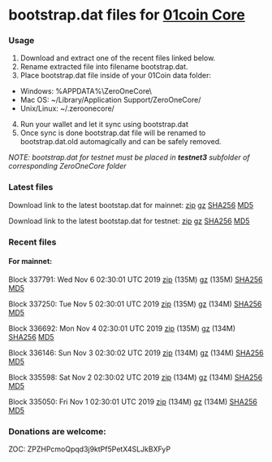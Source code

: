 # bootstrap.dat files for [01coin Core](https://01coin.io)

### Usage

1. Download and extract one of the recent files linked below.
2. Rename extracted file into filename bootstrap.dat.
3. Place bootstrap.dat file inside of your 01Coin data folder:
 - Windows: %APPDATA%\ZeroOneCore\
 - Mac OS: ~/Library/Application Support/ZeroOneCore/
 - Unix/Linux: ~/.zeroonecore/
4. Run your wallet and let it sync using bootstrap.dat
5. Once sync is done bootstrap.dat file will be renamed to bootstrap.dat.old automagically and can be safely removed.

_NOTE: bootstrap.dat for testnet must be placed in **testnet3** subfolder of corresponding ZeroOneCore folder_

### Latest files
Download link to the latest bootstap.dat for mainnet: [zip](https://files.01coin.io/mainnet/bootstrap.dat.zip) [gz](https://files.01coin.io/mainnet/bootstrap.dat.tar.gz) [SHA256](https://files.01coin.io/mainnet/sha256.txt) [MD5](https://files.01coin.io/mainnet/md5.txt)

Download link to the latest bootstap.dat for testnet: [zip](https://files.01coin.io/testnet/bootstrap.dat.zip) [gz](https://files.01coin.io/testnet/bootstrap.dat.tar.gz) [SHA256](https://files.01coin.io/testnet/sha256.txt) [MD5](https://files.01coin.io/testnet/md5.txt)

### Recent files

#### For mainnet:

Block 337791: Wed Nov  6 02:30:01 UTC 2019 [zip](https://files.01coin.io/mainnet/2019-11-06/bootstrap.dat.zip) (135M) [gz](https://files.01coin.io/mainnet/2019-11-06/bootstrap.dat.tar.gz) (135M) [SHA256](https://files.01coin.io/mainnet/2019-11-06/sha256.txt) [MD5](https://files.01coin.io/mainnet/2019-11-06/md5.txt)

Block 337250: Tue Nov  5 02:30:01 UTC 2019 [zip](https://files.01coin.io/mainnet/2019-11-05/bootstrap.dat.zip) (135M) [gz](https://files.01coin.io/mainnet/2019-11-05/bootstrap.dat.tar.gz) (134M) [SHA256](https://files.01coin.io/mainnet/2019-11-05/sha256.txt) [MD5](https://files.01coin.io/mainnet/2019-11-05/md5.txt)

Block 336692: Mon Nov  4 02:30:01 UTC 2019 [zip](https://files.01coin.io/mainnet/2019-11-04/bootstrap.dat.zip) (135M) [gz](https://files.01coin.io/mainnet/2019-11-04/bootstrap.dat.tar.gz) (134M) [SHA256](https://files.01coin.io/mainnet/2019-11-04/sha256.txt) [MD5](https://files.01coin.io/mainnet/2019-11-04/md5.txt)

Block 336146: Sun Nov  3 02:30:02 UTC 2019 [zip](https://files.01coin.io/mainnet/2019-11-03/bootstrap.dat.zip) (134M) [gz](https://files.01coin.io/mainnet/2019-11-03/bootstrap.dat.tar.gz) (134M) [SHA256](https://files.01coin.io/mainnet/2019-11-03/sha256.txt) [MD5](https://files.01coin.io/mainnet/2019-11-03/md5.txt)

Block 335598: Sat Nov  2 02:30:02 UTC 2019 [zip](https://files.01coin.io/mainnet/2019-11-02/bootstrap.dat.zip) (134M) [gz](https://files.01coin.io/mainnet/2019-11-02/bootstrap.dat.tar.gz) (134M) [SHA256](https://files.01coin.io/mainnet/2019-11-02/sha256.txt) [MD5](https://files.01coin.io/mainnet/2019-11-02/md5.txt)

Block 335050: Fri Nov  1 02:30:01 UTC 2019 [zip](https://files.01coin.io/mainnet/2019-11-01/bootstrap.dat.zip) (134M) [gz](https://files.01coin.io/mainnet/2019-11-01/bootstrap.dat.tar.gz) (134M) [SHA256](https://files.01coin.io/mainnet/2019-11-01/sha256.txt) [MD5](https://files.01coin.io/mainnet/2019-11-01/md5.txt)


### Donations are welcome:

ZOC: ZPZHPcmoQpqd3j9ktPf5PetX4SLJkBXFyP
